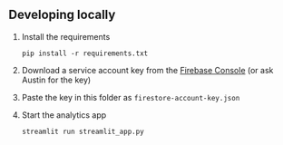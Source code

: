 ## Developing locally

1. Install the requirements

   `pip install -r requirements.txt`

2. Download a service account key from the
   [Firebase Console](https://console.firebase.google.com/u/0/project/oneword-cf74a/settings/serviceaccounts/adminsdk)
   (or ask Austin for the key)

3. Paste the key in this folder as `firestore-account-key.json`

4. Start the analytics app

   `streamlit run streamlit_app.py`
